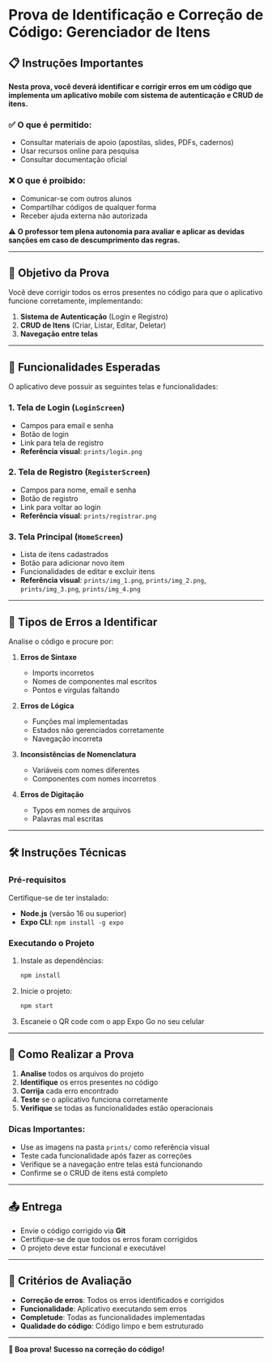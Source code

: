 # Prova de Identificação e Correção de Código: Gerenciador de Itens

## 📋 Instruções Importantes

**Nesta prova, você deverá identificar e corrigir erros em um código que implementa um aplicativo mobile com sistema de autenticação e CRUD de itens.**

### ✅ O que é permitido:
- Consultar materiais de apoio (apostilas, slides, PDFs, cadernos)
- Usar recursos online para pesquisa
- Consultar documentação oficial

### ❌ O que é proibido:
- Comunicar-se com outros alunos
- Compartilhar códigos de qualquer forma
- Receber ajuda externa não autorizada

⚠️ **O professor tem plena autonomia para avaliar e aplicar as devidas sanções em caso de descumprimento das regras.**

---

## 🎯 Objetivo da Prova

Você deve corrigir todos os erros presentes no código para que o aplicativo funcione corretamente, implementando:

1. **Sistema de Autenticação** (Login e Registro)
2. **CRUD de Itens** (Criar, Listar, Editar, Deletar)
3. **Navegação entre telas**

---

## 📱 Funcionalidades Esperadas

O aplicativo deve possuir as seguintes telas e funcionalidades:

### 1. Tela de Login (`LoginScreen`)
- Campos para email e senha
- Botão de login
- Link para tela de registro
- **Referência visual**: `prints/login.png`

### 2. Tela de Registro (`RegisterScreen`)
- Campos para nome, email e senha
- Botão de registro
- Link para voltar ao login
- **Referência visual**: `prints/registrar.png`

### 3. Tela Principal (`HomeScreen`)
- Lista de itens cadastrados
- Botão para adicionar novo item
- Funcionalidades de editar e excluir itens
- **Referência visual**: `prints/img_1.png`, `prints/img_2.png`, `prints/img_3.png`, `prints/img_4.png`

---

## 🔧 Tipos de Erros a Identificar

Analise o código e procure por:

1. **Erros de Sintaxe**
   - Imports incorretos
   - Nomes de componentes mal escritos
   - Pontos e vírgulas faltando

2. **Erros de Lógica**
   - Funções mal implementadas
   - Estados não gerenciados corretamente
   - Navegação incorreta

3. **Inconsistências de Nomenclatura**
   - Variáveis com nomes diferentes
   - Componentes com nomes incorretos

4. **Erros de Digitação**
   - Typos em nomes de arquivos
   - Palavras mal escritas

---

## 🛠️ Instruções Técnicas

### Pré-requisitos
Certifique-se de ter instalado:
- **Node.js** (versão 16 ou superior)
- **Expo CLI**: `npm install -g expo`

### Executando o Projeto
1. Instale as dependências:
   ```bash
   npm install
   ```

2. Inicie o projeto:
   ```bash
   npm start
   ```

3. Escaneie o QR code com o app Expo Go no seu celular

---

## 📝 Como Realizar a Prova

1. **Analise** todos os arquivos do projeto
2. **Identifique** os erros presentes no código
3. **Corrija** cada erro encontrado
4. **Teste** se o aplicativo funciona corretamente
5. **Verifique** se todas as funcionalidades estão operacionais

### Dicas Importantes:
- Use as imagens na pasta `prints/` como referência visual
- Teste cada funcionalidade após fazer as correções
- Verifique se a navegação entre telas está funcionando
- Confirme se o CRUD de itens está completo

---

## 📤 Entrega

- Envie o código corrigido via **Git**
- Certifique-se de que todos os erros foram corrigidos
- O projeto deve estar funcional e executável

---

## 🎯 Critérios de Avaliação

- **Correção de erros**: Todos os erros identificados e corrigidos
- **Funcionalidade**: Aplicativo executando sem erros
- **Completude**: Todas as funcionalidades implementadas
- **Qualidade do código**: Código limpo e bem estruturado

---

**🚀 Boa prova! Sucesso na correção do código!**